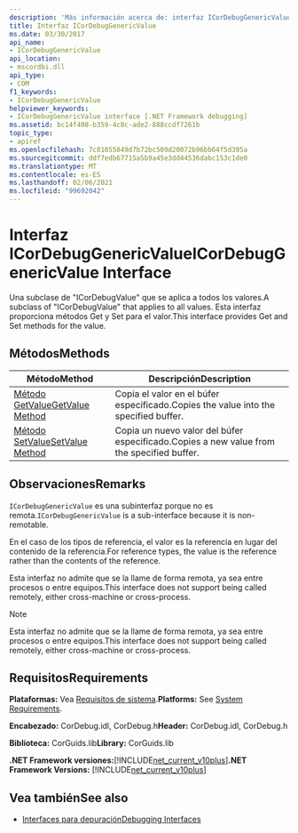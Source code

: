 ```yaml
---
description: 'Más información acerca de: interfaz ICorDebugGenericValue'
title: Interfaz ICorDebugGenericValue
ms.date: 03/30/2017
api_name:
- ICorDebugGenericValue
api_location:
- mscordbi.dll
api_type:
- COM
f1_keywords:
- ICorDebugGenericValue
helpviewer_keywords:
- ICorDebugGenericValue interface [.NET Framework debugging]
ms.assetid: bc14f408-b359-4c8c-ade2-888ccdf7261b
topic_type:
- apiref
ms.openlocfilehash: 7c81855849d7b72bc509d20072b96bb64f5d395a
ms.sourcegitcommit: ddf7edb67715a5b9a45e3dd44536dabc153c1de0
ms.translationtype: MT
ms.contentlocale: es-ES
ms.lasthandoff: 02/06/2021
ms.locfileid: "99692042"
---
```

# <a name="icordebuggenericvalue-interface"></a><span data-ttu-id="a9db3-103">Interfaz ICorDebugGenericValue</span><span class="sxs-lookup"><span data-stu-id="a9db3-103">ICorDebugGenericValue Interface</span></span>

<span data-ttu-id="a9db3-104">Una subclase de "ICorDebugValue" que se aplica a todos los valores.</span><span class="sxs-lookup"><span data-stu-id="a9db3-104">A subclass of "ICorDebugValue" that applies to all values.</span></span> <span data-ttu-id="a9db3-105">Esta interfaz proporciona métodos Get y Set para el valor.</span><span class="sxs-lookup"><span data-stu-id="a9db3-105">This interface provides Get and Set methods for the value.</span></span>  
  
## <a name="methods"></a><span data-ttu-id="a9db3-106">Métodos</span><span class="sxs-lookup"><span data-stu-id="a9db3-106">Methods</span></span>  
  
|<span data-ttu-id="a9db3-107">Método</span><span class="sxs-lookup"><span data-stu-id="a9db3-107">Method</span></span>|<span data-ttu-id="a9db3-108">Descripción</span><span class="sxs-lookup"><span data-stu-id="a9db3-108">Description</span></span>|  
|------------|-----------------|  
|[<span data-ttu-id="a9db3-109">Método GetValue</span><span class="sxs-lookup"><span data-stu-id="a9db3-109">GetValue Method</span></span>](icordebuggenericvalue-getvalue-method.md)|<span data-ttu-id="a9db3-110">Copia el valor en el búfer especificado.</span><span class="sxs-lookup"><span data-stu-id="a9db3-110">Copies the value into the specified buffer.</span></span>|  
|[<span data-ttu-id="a9db3-111">Método SetValue</span><span class="sxs-lookup"><span data-stu-id="a9db3-111">SetValue Method</span></span>](icordebuggenericvalue-setvalue-method.md)|<span data-ttu-id="a9db3-112">Copia un nuevo valor del búfer especificado.</span><span class="sxs-lookup"><span data-stu-id="a9db3-112">Copies a new value from the specified buffer.</span></span>|  
  
## <a name="remarks"></a><span data-ttu-id="a9db3-113">Observaciones</span><span class="sxs-lookup"><span data-stu-id="a9db3-113">Remarks</span></span>  

 <span data-ttu-id="a9db3-114">`ICorDebugGenericValue` es una subinterfaz porque no es remota.</span><span class="sxs-lookup"><span data-stu-id="a9db3-114">`ICorDebugGenericValue` is a sub-interface because it is non-remotable.</span></span>  
  
 <span data-ttu-id="a9db3-115">En el caso de los tipos de referencia, el valor es la referencia en lugar del contenido de la referencia.</span><span class="sxs-lookup"><span data-stu-id="a9db3-115">For reference types, the value is the reference rather than the contents of the reference.</span></span>  
  
 <span data-ttu-id="a9db3-116">Esta interfaz no admite que se la llame de forma remota, ya sea entre procesos o entre equipos.</span><span class="sxs-lookup"><span data-stu-id="a9db3-116">This interface does not support being called remotely, either cross-machine or cross-process.</span></span>  
  
> [!NOTE]
> <span data-ttu-id="a9db3-117">Esta interfaz no admite que se la llame de forma remota, ya sea entre procesos o entre equipos.</span><span class="sxs-lookup"><span data-stu-id="a9db3-117">This interface does not support being called remotely, either cross-machine or cross-process.</span></span>  
  
## <a name="requirements"></a><span data-ttu-id="a9db3-118">Requisitos</span><span class="sxs-lookup"><span data-stu-id="a9db3-118">Requirements</span></span>  

 <span data-ttu-id="a9db3-119">**Plataformas:** Vea [Requisitos de sistema](../../get-started/system-requirements.md).</span><span class="sxs-lookup"><span data-stu-id="a9db3-119">**Platforms:** See [System Requirements](../../get-started/system-requirements.md).</span></span>  
  
 <span data-ttu-id="a9db3-120">**Encabezado:** CorDebug.idl, CorDebug.h</span><span class="sxs-lookup"><span data-stu-id="a9db3-120">**Header:** CorDebug.idl, CorDebug.h</span></span>  
  
 <span data-ttu-id="a9db3-121">**Biblioteca:** CorGuids.lib</span><span class="sxs-lookup"><span data-stu-id="a9db3-121">**Library:** CorGuids.lib</span></span>  
  
 <span data-ttu-id="a9db3-122">**.NET Framework versiones:**[!INCLUDE[net_current_v10plus](../../../../includes/net-current-v10plus-md.md)]</span><span class="sxs-lookup"><span data-stu-id="a9db3-122">**.NET Framework Versions:** [!INCLUDE[net_current_v10plus](../../../../includes/net-current-v10plus-md.md)]</span></span>  
  
## <a name="see-also"></a><span data-ttu-id="a9db3-123">Vea también</span><span class="sxs-lookup"><span data-stu-id="a9db3-123">See also</span></span>

- [<span data-ttu-id="a9db3-124">Interfaces para depuración</span><span class="sxs-lookup"><span data-stu-id="a9db3-124">Debugging Interfaces</span></span>](debugging-interfaces.md)
